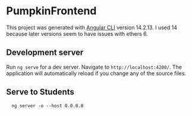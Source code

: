 # PumpkinFrontend

This project was generated with [Angular CLI](https://github.com/angular/angular-cli) version 14.2.13.
I used 14 because later versions seem to have issues with ethers 6. 

## Development server

Run `ng serve` for a dev server. Navigate to `http://localhost:4200/`. The application will automatically reload if you change any of the source files.

## Serve to Students 
```
  ng server -o --host 0.0.0.0
```
